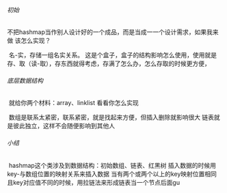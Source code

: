 ###### 初始

​		不把hashmap当作别人设计好的一个成品，而是当成一一个设计需求，如果我来做
该怎么实现？

​		名-实，存储一组名实关系。
​		这是个盒子，盒子的结构影响怎么使用，使用就是存、取（读-取），存东西就得考虑，存满了怎么办，怎么存取的时候更方便，

###### 底层数据结构

​		就给你两个材料：array、linklist 看看你怎么实现

​		数组是联系太紧密，联系紧密，就是找起来方便，但插入删除就影响很大
​		链表就是彼此独立，这样不会随便影响到其他人

###### 小结

​		hashmap这个类涉及到数据结构：初始数组、链表、红黑树
​		插入数据的时候用key-与数组位置的映射关系来插入数据
​		当有两个或两个以上的key映射位置相同且key对应值不同的时候，用拉链法来形成链表
​		当一个节点后面gu